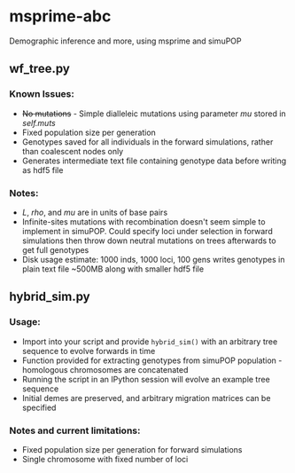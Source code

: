 # msprime-abc
Demographic inference and more, using msprime and simuPOP

## wf\_tree.py
### Known Issues:
* ~~No mutations~~ - Simple dialleleic mutations using parameter *mu* stored in *self.muts*
* Fixed population size per generation
* Genotypes saved for all individuals in the forward simulations, rather than coalescent nodes only
* Generates intermediate text file containing genotype data before writing as hdf5 file

### Notes:
* *L*, *rho*, and *mu* are in units of base pairs
* Infinite-sites mutations with recombination doesn't seem simple to implement in simuPOP. Could specify loci under selection in forward simulations then throw down neutral mutations on trees afterwards to get full genotypes
* Disk usage estimate: 1000 inds, 1000 loci, 100 gens writes genotypes in plain text file ~500MB along with smaller hdf5 file

## hybrid\_sim.py
### Usage:
* Import into your script and provide ```hybrid_sim()``` with an arbitrary tree sequence to evolve forwards in time
* Function provided for extracting genotypes from simuPOP population - homologous chromosomes are concatenated
* Running the script in an IPython session will evolve an example tree sequence
* Initial demes are preserved, and arbitrary migration matrices can be specified

### Notes and current limitations:
* Fixed population size per generation for forward simulations
* Single chromosome with fixed number of loci
